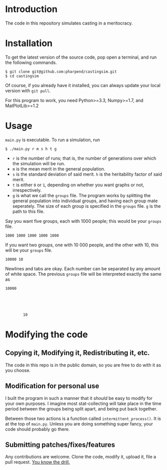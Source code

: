 # Introduction

The code in this repository simulates casting in a meritocracy.

# Installation

To get the latest version of the source code, pop open a terminal, and
run the following commands.

```
$ git clone git@github.com:pharpend/castingsim.git
$ cd castingsim
```

Of course, if you already have it installed, you can always update your
local version with `git pull`.

For this program to work, you need Python>=3.3, Numpy>=1.7, and MatPlotLib>=1.2

# Usage

`main.py` is executable. To run a simulation, run

```
$ ./main.py r m s h t g
```

* `r` is the number of runs; that is, the number of generations over
  which the simulation will be run.
* `m` is the mean merit in the general population.
* `s` is the standard deviation of said merit. `h` is the heritability
  factor of said merit.
* `t` is either `0` or `1`, depending on whether you want graphs or not,
  irrespectively.
* `g` is what we call the `groups` file. The program works by splitting
  the general population into individual groups, and having each group
  mate seperately. The size of each group is specified in the `groups`
  file. `g` is the path to this file.
  
Say you want five groups, each with 1000 people; this would be your
`groups` file.

```
1000 1000 1000 1000 1000
```

If you want two groups, one with 10 000 people, and the other with 10,
this will be your `groups` file.

```
10000 10
```

Newlines and tabs are okay. Each number can be separated by any amount
of white space. The previous `groups` file will be interpreted exactly
the same as

```
10000





        10
```

# Modifying the code

## Copying it, Modifying it, Redistributing it, etc.

The code in this repo is in the public domain, so you are free to do
with it as you choose.

## Modification for personal use

I built the program in such a manner that it *should* be easy to modify
for your own purposes. I imagine most stat-collecting will take place in
the time period between the groups being split apart, and being put back
together.

Between those two actions is a function called
`intermittent_process()`. It is at the top of `main.py`. Unless you are
doing something super fancy, your code should probably go there.

## Submitting patches/fixes/features

Any contributions are welcome. Clone the code, modify it, upload it,
file a pull
request. [You know the drill.](https://help.github.com/articles/fork-a-repo)
